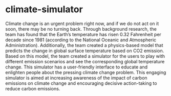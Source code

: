 # climate-simulator
Climate change is an urgent problem right now, and if we do not act on it soon, there may be no turning back. Through background research, the team has found that the Earth’s temperature has risen 0.32 Fahrenheit per decade since 1981 (according to the National Oceanic and Atmospheric Administration). Additionally, the team created a physics-based model that predicts the change in global surface temperature based on CO2 emission. Based on this model, the team created a simulator for the users to play with different emission scenarios and see the corresponding global temperature change. This simulator has a user-friendly interface to educate and enlighten people about the pressing climate change problem. This engaging simulator is aimed at increasing awareness of the impact of carbon emissions on climate change and encouraging decisive action-taking to reduce carbon emissions.  
